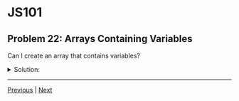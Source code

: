 # JS101
## Problem 22: Arrays Containing Variables

Can I create an array that contains variables?

<details>
<summary>Solution:</summary>

No, arrays contain values, not variables. When you use a variable name in an array literal, the array stores the value that the variable references, not the variable itself:

```js
let num = 5;
let arr = [num, 10, 15];

console.log(arr);  // [5, 10, 15]

num = 100;
console.log(arr);  // [5, 10, 15] (unchanged)
```

The array element `arr[0]` holds the value `5`, not a reference to the variable `num`. Changing `num` doesn't affect the array.

For objects, the array stores a reference to the object, not the variable:

```js
let obj = { a: 1 };
let arr = [obj];

obj.a = 2;
console.log(arr[0]);  // { a: 2 } (the object was mutated)

obj = { a: 3 };
console.log(arr[0]);  // { a: 2 } (reassigning obj doesn't affect the array)
```

</details>

---

[Previous](21.md) | [Next](23.md)


